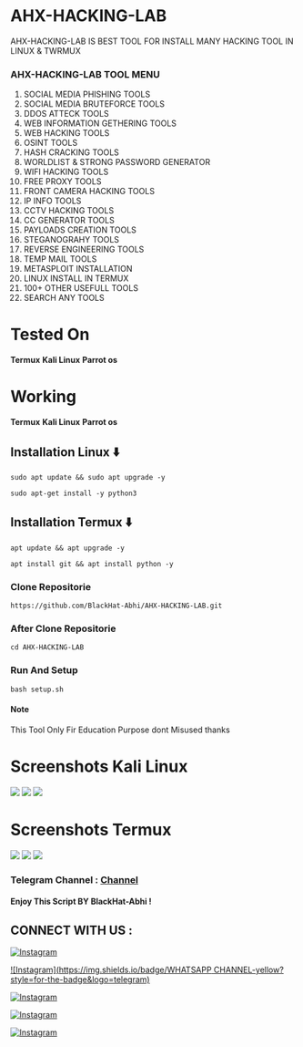 # AHX-HACKING-LAB

AHX-HACKING-LAB IS BEST TOOL FOR INSTALL MANY HACKING TOOL IN LINUX & TWRMUX 

### AHX-HACKING-LAB TOOL MENU 

1.  SOCIAL MEDIA PHISHING TOOLS
2.  SOCIAL MEDIA BRUTEFORCE TOOLS
3.  DDOS ATTECK TOOLS
4.  WEB INFORMATION GETHERING TOOLS
5.  WEB HACKING TOOLS
6.  OSINT TOOLS
7.  HASH CRACKING TOOLS
8.  WORLDLIST & STRONG PASSWORD GENERATOR 
9.  WIFI HACKING TOOLS 
10. FREE PROXY TOOLS 
11. FRONT CAMERA HACKING TOOLS
12. IP INFO TOOLS
13. CCTV HACKING TOOLS 
14. CC GENERATOR TOOLS 
15. PAYLOADS CREATION TOOLS
16. STEGANOGRAHY TOOLS 
17. REVERSE ENGINEERING TOOLS
18. TEMP MAIL TOOLS 
19. METASPLOIT INSTALLATION 
20. LINUX INSTALL IN TERMUX 
21. 100+ OTHER USEFULL TOOLS 
22. SEARCH ANY TOOLS


# Tested On

**Termux**
**Kali Linux**
**Parrot os**

# Working

**Termux**
**Kali Linux**
**Parrot os**

## Installation Linux  ⬇️

`sudo apt update && sudo apt upgrade -y`


`sudo apt-get install -y python3`

## Installation Termux  ⬇️
`apt update && apt upgrade -y`


 `apt install git && apt install python -y`
 
### Clone Repositorie

`https://github.com/BlackHat-Abhi/AHX-HACKING-LAB.git`


### After Clone Repositorie

`cd AHX-HACKING-LAB`

### Run And Setup 

`bash setup.sh`

#### Note 

This Tool Only Fir Education Purpose dont Misused thanks 
# Screenshots Kali Linux 

<img src="src/1.png">

<img src="src/2.png">

<img src="src/3.png">

# Screenshots Termux 

<img src="src/4.png">

<img src="src/5.png">

<img src="src/6.png">

### Telegram Channel : [Channel](https://t.me/BlackHat_HackerX)

#### Enjoy This Script BY BlackHat-Abhi !

## CONNECT WITH US :

[![Instagram](https://img.shields.io/badge/INSTAGRAM-FOLLOW-red?style=for-the-badge&logo=instagram)](https://instagram.com/blackhat_abhi)

[![Instagram](https://img.shields.io/badge/WHATSAPP CHANNEL-yellow?style=for-the-badge&logo=telegram)](https://whatsapp.com/channel/0029Va9G5SOHFxOt0W2QRn10)

[![Instagram](https://img.shields.io/badge/TELEGRAM-GROUP-red?style=for-the-badge&logo=telegram)](https://t.me/HackerX_Termux_Help)

[![Instagram](https://img.shields.io/badge/TELEGRAM-CHANNEL-red?style=for-the-badge&logo=telegram)](https://t.me/Blackhat_HackerX)

[![Instagram](https://img.shields.io/badge/WHATSAPP-JOINGROUP-red?style=for-the-badge&logo=whatsapp)](https://bit.ly/3LiuRV9)

  

